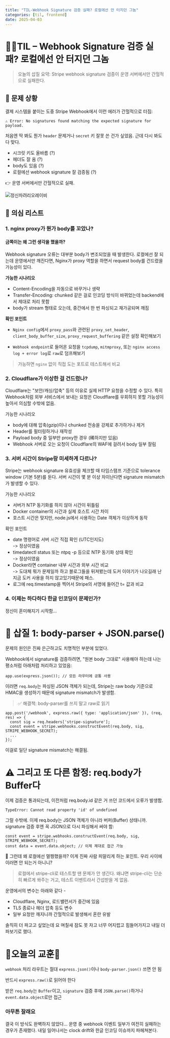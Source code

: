 ```yaml
---
title: "TIL-Webhook Signature 검증 실패? 로컬에선 안 터지던 그놈"
categories: [til, frontend]
date: 2025-04-03
---
```



# 🖕🏻TIL – Webhook Signature 검증 실패? 로컬에선 안 터지던 그놈
 > 오늘의 삽질 요약: Stripe webhook signature 검증이 운영 서버에서만 간헐적으로 실패한다.

## 👾 문제 상황
결제 시스템을 붙이는 도중 Stripe Webhook에서 이런 에러가 간헐적으로 터짐:

``` 
⚠️ Error: No signatures found matching the expected signature for payload.
```
처음엔 딱 봐도 뭔가 `header` 문제거나 `secret` 키 잘못 쓴 건가 싶었음.
근데 다시 봐도 다 맞다.

- 시크릿 키도 올바름 (?)
- 헤더도 잘 옴 (?)
- body도 있음 (?)
- 로컬에선 webhook signature 잘 검증됨 (?)

👉 운영 서버에서만 간헐적으로 실패.

![정신차려리오레이비](https://i.ytimg.com/vi/r89xSf4PkFw/maxresdefault.jpg)

 
## 🧠 의심 리스트

### 1. nginx proxy가 뭔가 body를 꼬았나?

#### 금쪽이는 왜 그런 생각을 했을까?  

Webhook signature 오류는 대부분 body가 변조되었을 때 발생한다. 로컬에선 잘 되는데 운영에서만 깨진다면, Nginx가 proxy 역할을 하면서 request body를 건드렸을 가능성이 있다.

**가능한 시나리오**

- Content-Encoding을 자동으로 바꾸거나 생략
- Transfer-Encoding: chunked 같은 걸로 인코딩 방식이 바뀌었는데 backend에서 제대로 처리 못함
- body가 stream 형태로 오는데, 중간에서 한 번 파싱되고 재가공되며 깨짐

**확인 포인트**

- `Nginx config`에서 `proxy_pass`와 관련된 `proxy_set_header`, `client_body_buffer_size`, `proxy_request_buffering` 같은 설정 확인해보기 

- `Webhook endpoint`로 들어온 요청을 `tcpdump`, `mitmproxy`, 또는 `nginx access log + error log`로 `raw`로 덤프해보기

> 가능하면 `nginx` 없이 직접 도는 포트로 테스트해서 비교

### 2. Cloudflare가 이상한 걸 건드렸나?

Cloudflare는 "보안/캐싱/압축" 등의 이유로 실제 HTTP 요청을 수정할 수 있다. 특히 Webhook처럼 외부 서비스에서 보내는 요청은 Cloudflare를 우회하지 못할 가능성이 높아서 의심할 수밖에 없음.

가능한 시나리오

- body에 대해 압축(gzip)이나 chunked 전송을 강제로 추가하거나 제거
- Header를 필터링하거나 재작성
- Payload body 중 일부만 proxy한 경우 (稀하지만 있음)
- Webhook 서버로 오는 요청이 Cloudflare의 WAF에 걸려서 body 일부 잘림


### 3. 서버 시간이 Stripe랑 미세하게 다르나?
Stripe는 webhook signature 유효성을 체크할 때 타임스탬프 기준으로 tolerance window (기본 5분)를 둔다. 서버 시간이 몇 분 이상 차이난다면 signature mismatch가 발생할 수 있다.

가능한 시나리오

- 서버가 NTP 동기화를 하지 않아 시간이 뒤틀림
- Docker container의 시간과 실제 호스트 시간 차이
- 호스트 시간은 맞지만, node.js에서 사용하는 Date 객체가 이상하게 동작

확인 포인트

- date 명령어로 서버 시간 직접 확인 (UTC인지도)
<br> -> 정상이였음
- timedatectl status 또는 ntpq -p 등으로 NTP 동기화 상태 확인
<br> -> 정상이였음
- Docker라면 container 내부 시간과 외부 시간 비교
<br> -> 도대체 뭐가 문제일까 하고 블로그들을 뒤져봤는데 도커 이야기가 나오길래 난 지금 도커 사용을 하지 않고있기때문에 패스. 
- 로그에 req.timestamp을 찍어서 Stripe의 서명에 들어간 t= 값과 비교

### 4. 이제는 하다하다 한글 인코딩이 문제인가? 

정신이 혼미해지기 시작함…

# 🔬 삽질 1: body-parser + JSON.parse()
문제의 원인은 진짜 은근하고도 치명적인 부분에 있었다.

Webhook에서 signature를 검증하려면, "원본 body 그대로" 사용해야 하는데
나는 평소처럼 아래처럼 처리하고 있었음:

```
app.use(express.json()); // 모든 라우터에 공통 사용
```

이러면 `req.body`는 파싱된 JSON 객체가 되는데,
Stripe는 raw body 기준으로 HMAC을 생성하기 때문에 signature mismatch가 발생함.

>✅ 해결책: body-parser를 쓰지 말고 raw로 읽기

```
app.post('/webhook', express.raw({ type: 'application/json' }), (req, res) => {
  const sig = req.headers['stripe-signature'];
  const event = stripe.webhooks.constructEvent(req.body, sig, STRIPE_WEBHOOK_SECRET);
  ...
});
```

이걸로 일단 signature mismatch는 해결됨.

# ⚠️ 그리고 또 다른 함정: req.body가 Buffer다
이제 검증은 통과되는데, 이전처럼 req.body.id 같은 거 쓰던 코드에서 오류가 발생함.

```
TypeError: Cannot read property 'id' of undefined
```
그럴 수밖에. 이제 req.body는 JSON 객체가 아니라 버퍼(Buffer) 상태니까.
signature 검증 후엔 꼭 JSON으로 다시 파싱해서 써야 함:

```
const event = stripe.webhooks.constructEvent(req.body, sig, STRIPE_WEBHOOK_SECRET);
const data = event.data.object; // 이제 제대로 접근 가능
```
🤯 그런데 왜 로컬에선 멀쩡했을까?
이게 진짜 사람 피말리게 하는 포인트. 우리 사이에 이러면 안 되는거 아니니? 

>로컬에서 stripe-cli로 테스트할 땐 문제가 안 생긴다.
>왜냐면 stripe-cli는 단순히 빠르게 쏴주는 거고, 테스트 이벤트라서 간섭받을 게 없음.

운영에서의 변수는 아래와 같다 -

- Cloudflare, Nginx, 로드밸런서가 중간에 있음
- TLS 종료나 헤더 압축 등도 변수
- 일부 요청만 깨지니까 간헐적으로 발생해서 혼란 유발

솔직히 더 파고고 싶었는데 요 며칠새 잠도 못 자고 너무 어지럽고 힘들어가지고 내일 더 파보기로 했다. 

# 🍃오늘의 교훈🍃
`webhook` 처리 라우트는 절대 `express.json()`이나 `body-parser.json()` 쓰면 안 됨

반드시 `express.raw()`로 읽어야 한다

받은 `req.body`는 `Buffer`이고, `signature` 검증 후에 `JSON.parse()`하거나 `event.data.object`로만 접근

### 아무튼 잘래요 

결국 이 방식도 완벽하지 않았다...
운영 중 webhook 이벤트 일부가 여전히 실패하는 경우가 존재했다.
내일 일어나서는 clock drift와 한글 인코딩 이슈까지 파헤쳐본다.


